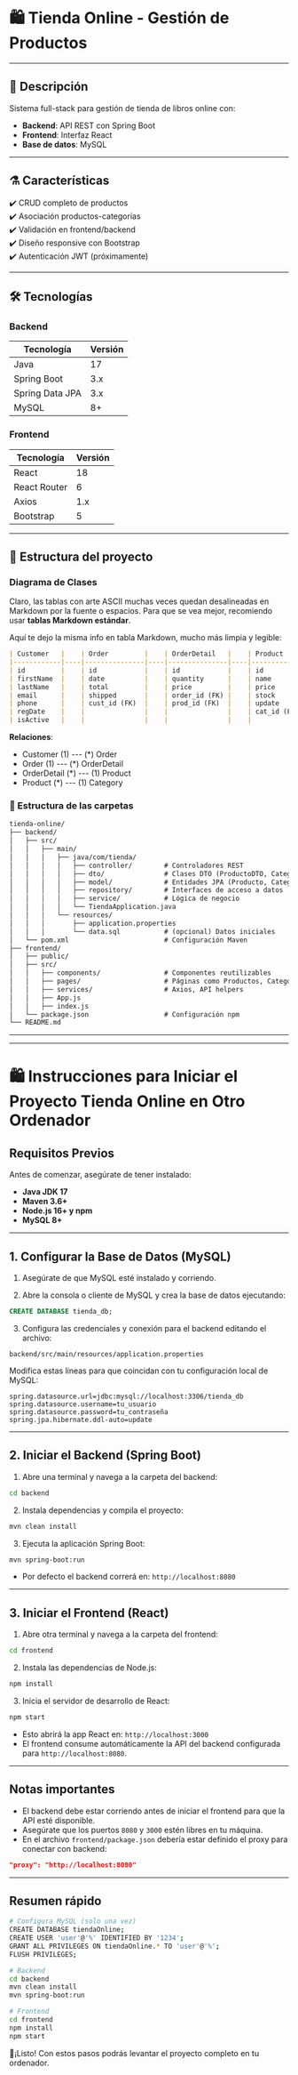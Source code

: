 # 🛍️ Tienda Online - Gestión de Productos
---
## 📝 Descripción

Sistema full-stack para gestión de tienda de libros online con:
- **Backend**: API REST con Spring Boot
- **Frontend**: Interfaz React
- **Base de datos**: MySQL

---

## ⚗️ Características

✔️ CRUD completo de productos  
✔️ Asociación productos-categorías  
✔️ Validación en frontend/backend  
✔️ Diseño responsive con Bootstrap  
✔️ Autenticación JWT (próximamente)

---

## 🛠️ Tecnologías

### Backend
| Tecnología       | Versión  |
|------------------|----------|
| Java             | 17       |
| Spring Boot      | 3.x      |
| Spring Data JPA  | 3.x      |
| MySQL            | 8+       |

### Frontend
| Tecnología       | Versión  |
|------------------|----------|
| React            | 18       |
| React Router     | 6        |
| Axios            | 1.x      |
| Bootstrap        | 5        |

---

## 🧱 Estructura del proyecto

### Diagrama de Clases
Claro, las tablas con arte ASCII muchas veces quedan desalineadas en Markdown por la fuente o espacios. Para que se vea mejor, recomiendo usar **tablas Markdown estándar**.

Aquí te dejo la misma info en tabla Markdown, mucho más limpia y legible:

```markdown
| Customer   |    | Order         |    | OrderDetail   |    | Product      |    | Category  |
|------------|----|---------------|----|---------------|----|--------------|----|-----------|
| id         |    | id            |    | id            |    | id           |    | id        |
| firstName  |    | date          |    | quantity      |    | name         |    | name      |
| lastName   |    | total         |    | price         |    | price        |    |           |
| email      |    | shipped       |    | order_id (FK) |    | stock        |    |           |
| phone      |    | cust_id (FK)  |    | prod_id (FK)  |    | update       |    |           |
| regDate    |    |               |    |               |    | cat_id (FK)  |    |           |
| isActive   |    |               |    |               |    |              |    |           |
```

**Relaciones**:

- Customer (1) --- (*) Order
- Order (1) --- (*) OrderDetail
- OrderDetail (*) --- (1) Product
- Product (*) --- (1) Category



### 🛝 Estructura de las carpetas

```markdown
tienda-online/
├── backend/
│   ├── src/
│   │   ├── main/
│   │   │   ├── java/com/tienda/
│   │   │   │   ├── controller/        # Controladores REST
│   │   │   │   ├── dto/               # Clases DTO (ProductoDTO, CategoriaDTO)
│   │   │   │   ├── model/             # Entidades JPA (Producto, Categoria)
│   │   │   │   ├── repository/        # Interfaces de acceso a datos
│   │   │   │   ├── service/           # Lógica de negocio
│   │   │   │   └── TiendaApplication.java
│   │   │   └── resources/
│   │   │       ├── application.properties
│   │   │       └── data.sql           # (opcional) Datos iniciales
│   └── pom.xml                        # Configuración Maven
├── frontend/
│   ├── public/
│   ├── src/
│   │   ├── components/                # Componentes reutilizables
│   │   ├── pages/                     # Páginas como Productos, Categorías
│   │   ├── services/                  # Axios, API helpers
│   │   ├── App.js
│   │   ├── index.js
│   └── package.json                   # Configuración npm
└── README.md
```

---
---

# 🛍️ Instrucciones para Iniciar el Proyecto Tienda Online en Otro Ordenador


## Requisitos Previos

Antes de comenzar, asegúrate de tener instalado:

- **Java JDK 17**  
- **Maven 3.6+**  
- **Node.js 16+ y npm**  
- **MySQL 8+**  

---

## 1. Configurar la Base de Datos (MySQL)

1. Asegúrate de que MySQL esté instalado y corriendo.

2. Abre la consola o cliente de MySQL y crea la base de datos ejecutando:

```sql
CREATE DATABASE tienda_db;
```

3. Configura las credenciales y conexión para el backend editando el archivo:

```
backend/src/main/resources/application.properties
```

Modifica estas líneas para que coincidan con tu configuración local de MySQL:

```properties
spring.datasource.url=jdbc:mysql://localhost:3306/tienda_db
spring.datasource.username=tu_usuario
spring.datasource.password=tu_contraseña
spring.jpa.hibernate.ddl-auto=update
```

---

## 2. Iniciar el Backend (Spring Boot)

1. Abre una terminal y navega a la carpeta del backend:

```bash
cd backend
```

2. Instala dependencias y compila el proyecto:

```bash
mvn clean install
```

3. Ejecuta la aplicación Spring Boot:

```bash
mvn spring-boot:run
```

- Por defecto el backend correrá en: `http://localhost:8080`

---

## 3. Iniciar el Frontend (React)

1. Abre otra terminal y navega a la carpeta del frontend:

```bash
cd frontend
```

2. Instala las dependencias de Node.js:

```bash
npm install
```

3. Inicia el servidor de desarrollo de React:

```bash
npm start
```

- Esto abrirá la app React en: `http://localhost:3000`
- El frontend consume automáticamente la API del backend configurada para `http://localhost:8080`.

---

## Notas importantes

- El backend debe estar corriendo antes de iniciar el frontend para que la API esté disponible.
- Asegúrate que los puertos `8080` y `3000` estén libres en tu máquina.
- En el archivo `frontend/package.json` debería estar definido el proxy para conectar con backend:

```json
"proxy": "http://localhost:8080"
```

---

## Resumen rápido

```bash
# Configura MySQL (solo una vez)
CREATE DATABASE tiendaOnline;
CREATE USER 'user'@'%' IDENTIFIED BY '1234';
GRANT ALL PRIVILEGES ON tiendaOnline.* TO 'user'@'%';
FLUSH PRIVILEGES;

# Backend
cd backend
mvn clean install
mvn spring-boot:run

# Frontend
cd frontend
npm install
npm start
```

🎉¡Listo! Con estos pasos podrás levantar el proyecto completo en tu ordenador.

